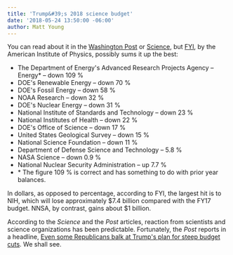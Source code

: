 ```yaml
---
title: 'Trump&#39;s 2018 science budget'
date: '2018-05-24 13:50:00 -06:00'
author: Matt Young
---
```


You can read about it in the <a href="https://www.washingtonpost.com/news/to-your-health/wp/2017/05/22/trump-budget-seeks-huge-cuts-to-disease-prevention-and-medical-research-departments/">Washington Post</a> or <a href="http://www.sciencemag.org/news/2017/05/what-s-trump-s-2018-budget-request-science">Science</a>, but <a href="https://www.aip.org/fyi/2017/trump-budget-slashes-science-confrontation-congress-looms">FYI</a>, by the American Institute of Physics, possibly sums it up the best:

<ul><li>The Department of Energy's Advanced Research Projects Agency – Energy* – down 109&nbsp;%</li>
<li>DOE's Renewable Energy – down 70&nbsp;%</li>
<li>DOE's Fossil Energy – down 58&nbsp;%</li>
<li>NOAA Research – down 32&nbsp;%</li>
<li>DOE's Nuclear Energy – down 31&nbsp;%</li>

<li>National Institute of Standards and Technology – down 23&nbsp;%</li>
<li>National Institutes of Health – down 22&nbsp;%</li>
<li>DOE's Office of Science – down 17&nbsp;%</li>
<li>United States Geological Survey – down 15&nbsp;%</li>
<li>National Science Foundation – down 11&nbsp;%</li>

<li>Department of Defense Science and Technology – 5.8&nbsp;%</li>
<li>NASA Science – down 0.9&nbsp;%</li>
<li>National Nuclear Security Administration – up 7.7&nbsp;%</li>

<li>&#42; The figure 109&nbsp;% is correct and has something to do with prior year balances.</li></ul>


In dollars, as opposed to percentage, according to FYI, the largest hit is to NIH, which will lose approximately $7.4 billion compared with the FY17 budget. NNSA, by contrast, gains about $1 billion.

According to the <i>Science</i> and the <i>Post</i> articles, reaction from scientists and science organizations has been predictable. Fortunately, the <i>Post</i> reports in a headline, <a href="https://www.washingtonpost.com/powerpost/even-some-republicans-balk-at-trumps-plan-for-steep-budget-cuts/2017/05/23/9bf202f8-3f62-11e7-adba-394ee67a7582_story.html">Even some Republicans balk at Trump's plan for steep budget cuts</a>. We shall see.
